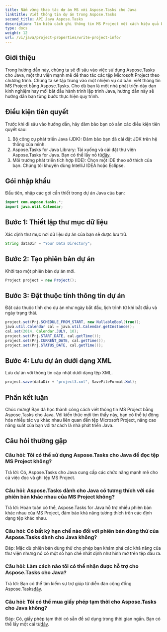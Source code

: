 ```yaml
---
title: Nắm vững thao tác dự án MS với Aspose.Tasks cho Java
linktitle: Viết thông tin dự án trong Aspose.Tasks
second_title: API Java Aspose.Tasks
description: Tìm hiểu cách ghi thông tin MS Project một cách hiệu quả bằng cách sử dụng Aspose.Tasks cho Java. Hướng dẫn từng bước dành cho nhà phát triển Java.
type: docs
weight: 12
url: /vi/java/project-properties/write-project-info/
---
```

## Giới thiệu
Trong hướng dẫn này, chúng ta sẽ đi sâu vào việc sử dụng Aspose.Tasks cho Java, một thư viện mạnh mẽ để thao tác các tệp Microsoft Project theo chương trình. Chúng ta sẽ tập trung vào một nhiệm vụ cơ bản: viết thông tin MS Project bằng Aspose.Tasks. Cho dù bạn là một nhà phát triển dày dạn kinh nghiệm hay mới bắt đầu hành trình lập trình Java, hướng dẫn này sẽ hướng dẫn bạn từng bước thực hiện quy trình.
## Điều kiện tiên quyết
Trước khi đi sâu vào hướng dẫn, hãy đảm bảo bạn có sẵn các điều kiện tiên quyết sau:
1. Bộ công cụ phát triển Java (JDK): Đảm bảo bạn đã cài đặt JDK trên hệ thống của mình.
2.  Aspose.Tasks for Java Library: Tải xuống và cài đặt thư viện Aspose.Tasks for Java. Bạn có thể lấy nó từ[đây](https://releases.aspose.com/tasks/java/).
3. Môi trường phát triển tích hợp (IDE): Chọn một IDE theo sở thích của bạn. Chúng tôi khuyên dùng IntelliJ IDEA hoặc Eclipse.

## Gói nhập khẩu
Đầu tiên, nhập các gói cần thiết trong dự án Java của bạn:
```java
import com.aspose.tasks.*;
import java.util.Calendar;
```

## Bước 1: Thiết lập thư mục dữ liệu
Xác định thư mục nơi dữ liệu dự án của bạn sẽ được lưu trữ.
```java
String dataDir = "Your Data Directory";
```
## Bước 2: Tạo phiên bản dự án
Khởi tạo một phiên bản dự án mới.
```java
Project project = new Project();
```
## Bước 3: Đặt thuộc tính thông tin dự án
Đặt các thuộc tính cho dự án như ngày bắt đầu, lịch trình từ khi bắt đầu và ngày trạng thái.
```java
project.set(Prj.SCHEDULE_FROM_START, new NullableBool(true));
java.util.Calendar cal = java.util.Calendar.getInstance();
cal.set(2014, Calendar.JULY, 10);
project.set(Prj.START_DATE, cal.getTime());
project.set(Prj.CURRENT_DATE, cal.getTime());
project.set(Prj.STATUS_DATE, cal.getTime());
```
## Bước 4: Lưu dự án dưới dạng XML
Lưu dự án với thông tin cập nhật dưới dạng tệp XML.
```java
project.save(dataDir + "project3.xml", SaveFileFormat.Xml);
```

## Phần kết luận
Chúc mừng! Bạn đã học thành công cách viết thông tin MS Project bằng Aspose.Tasks cho Java. Với kiến thức mới tìm thấy này, bạn có thể tự động hóa nhiều tác vụ khác nhau liên quan đến tệp Microsoft Project, nâng cao năng suất của bạn với tư cách là nhà phát triển Java.
## Câu hỏi thường gặp
### Câu hỏi: Tôi có thể sử dụng Aspose.Tasks cho Java để đọc tệp MS Project không?
Trả lời: Có, Aspose.Tasks cho Java cung cấp các chức năng mạnh mẽ cho cả việc đọc và ghi tệp MS Project.
### Câu hỏi: Aspose.Tasks dành cho Java có tương thích với các phiên bản khác nhau của MS Project không?
Trả lời: Hoàn toàn có thể, Aspose.Tasks for Java hỗ trợ nhiều phiên bản khác nhau của MS Project, đảm bảo khả năng tương thích trên các định dạng tệp khác nhau.
### Câu hỏi: Có bất kỳ hạn chế nào đối với phiên bản dùng thử của Aspose.Tasks dành cho Java không?
Đáp: Mặc dù phiên bản dùng thử cho phép bạn khám phá các khả năng của thư viện nhưng nó có một số hạn chế nhất định như hình mờ trên tệp đầu ra.
### Câu hỏi: Làm cách nào tôi có thể nhận được hỗ trợ cho Aspose.Tasks cho Java?
 Trả lời: Bạn có thể tìm kiếm sự trợ giúp từ diễn đàn cộng đồng Aspose.Tasks[đây](https://forum.aspose.com/c/tasks/15).
### Câu hỏi: Tôi có thể mua giấy phép tạm thời cho Aspose.Tasks cho Java không?
 Đáp: Có, giấy phép tạm thời có sẵn để sử dụng trong thời gian ngắn. Bạn có thể lấy một cái từ[đây](https://purchase.aspose.com/temporary-license/).
